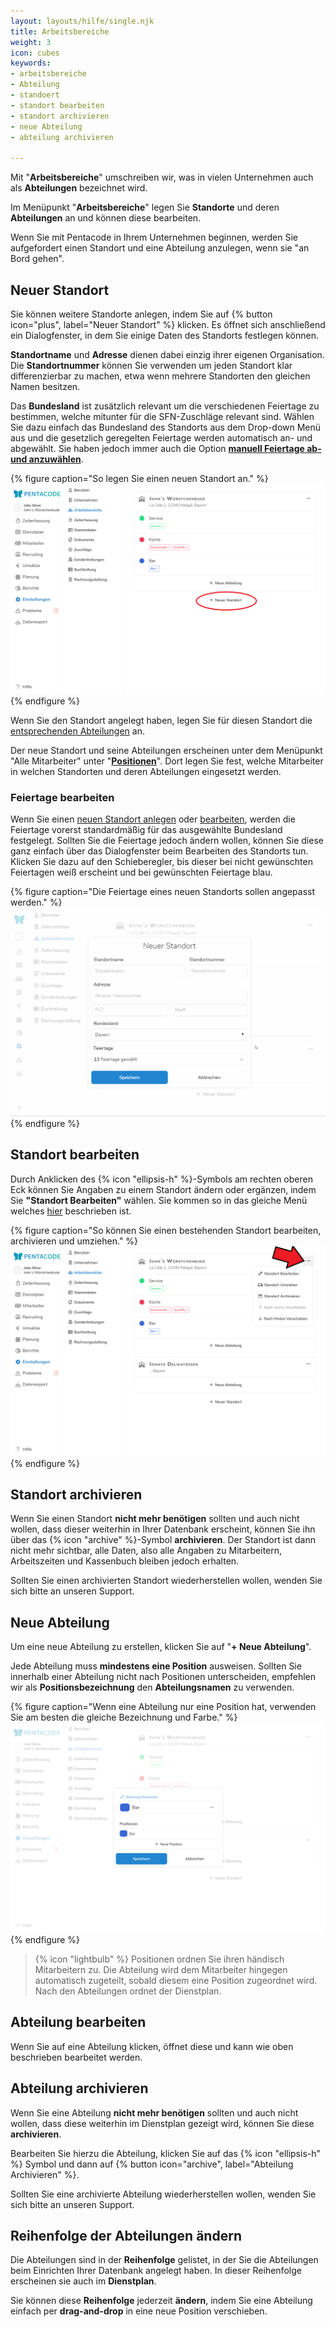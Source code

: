 ```yaml
---
layout: layouts/hilfe/single.njk
title: Arbeitsbereiche
weight: 3
icon: cubes
keywords:
- arbeitsbereiche
- Abteilung
- standoert
- standort bearbeiten
- standort archivieren
- neue Abteilung
- abteilung archivieren

---
```

Mit "**Arbeitsbereiche**" umschreiben wir, was in vielen Unternehmen auch als **Abteilungen** bezeichnet wird.

Im Menüpunkt "**Arbeitsbereiche**" legen Sie **Standorte** und deren **Abteilungen** an und können diese bearbeiten. 

Wenn Sie mit Pentacode in Ihrem Unternehmen beginnen, werden Sie aufgefordert einen Standort und eine Abteilung anzulegen, wenn sie "an Bord gehen".

## Neuer Standort

Sie können weitere Standorte anlegen, indem Sie auf {% button icon="plus", label="Neuer Standort" %} klicken.
Es öffnet sich anschließend ein Dialogfenster, in dem Sie einige Daten des
Standorts festlegen können.

**Standortname** und **Adresse** dienen dabei einzig ihrer eigenen Organisation. Die **Standortnummer** können Sie verwenden um jeden Standort klar differenzierbar zu machen, etwa wenn mehrere Standorten den gleichen Namen besitzen.

Das **Bundesland** ist zusätzlich relevant um die verschiedenen Feiertage zu
bestimmen, welche mitunter für die SFN-Zuschläge relevant sind. Wählen Sie dazu
einfach das Bundesland des Standorts aus dem Drop-down Menü aus und die
gesetzlich geregelten Feiertage werden automatisch an- und abgewählt. Sie haben
jedoch immer auch die Option [**manuell Feiertage ab- und anzuwählen**](#feiertage-bearbeiten).

{% figure caption="So legen Sie einen neuen Standort an." %}
<img src="neuer_standort.webp"/>
{% endfigure %}

Wenn Sie den Standort angelegt haben, legen Sie für diesen Standort die 
[entsprechenden Abteilungen](#neue-abteilung) an.

Der neue Standort und seine Abteilungen erscheinen unter dem Menüpunkt "Alle Mitarbeiter" unter "[**Positionen**](/hilfe/handbuch/mitarbeiter-alle/positionen/)". Dort legen Sie fest, welche Mitarbeiter in welchen Standorten und deren Abteilungen eingesetzt werden.

### Feiertage bearbeiten

Wenn Sie einen [neuen Standort anlegen](#neuer-standort) oder
[bearbeiten](#standort-bearbeiten), werden die Feiertage vorerst standardmäßig
für das ausgewählte Bundesland festgelegt. Sollten Sie die Feiertage jedoch
ändern wollen, können Sie diese ganz einfach über das Dialogfenster beim
Bearbeiten des Standorts tun. Klicken Sie dazu auf den Schieberegler, bis dieser bei nicht
gewünschten Feiertagen weiß erscheint und bei gewünschten Feiertage blau. 

{% figure caption="Die Feiertage eines neuen Standorts sollen angepasst werden." %}
<img src = "standort_feiertage.gif"/>
{% endfigure %}

## Standort bearbeiten

Durch Anklicken des {% icon "ellipsis-h" %}-Symbols am rechten oberen Eck können
Sie Angaben zu einem Standort ändern oder ergänzen, indem Sie **"Standort
Bearbeiten"** wählen. Sie kommen so in das gleiche Menü welches
[hier](#neuer-standort) beschrieben ist.

{% figure caption="So können Sie einen bestehenden Standort bearbeiten, archivieren und umziehen." %}
<img src = "standort_bearbeiten.webp"/>
{% endfigure %}

## Standort archivieren

Wenn Sie einen Standort **nicht mehr benötigen** sollten und auch nicht wollen, dass dieser weiterhin in Ihrer Datenbank erscheint, können Sie ihn über das {% icon "archive" %}-Symbol **archivieren**. Der Standort ist dann nicht mehr sichtbar, alle Daten, also alle Angaben zu Mitarbeitern, Arbeitszeiten und Kassenbuch bleiben jedoch erhalten.

Sollten Sie einen archivierten Standort wiederherstellen wollen, wenden Sie sich bitte an unseren Support.

## Neue Abteilung

Um eine neue Abteilung zu erstellen, klicken Sie auf "**+ Neue Abteilung**".

Jede Abteilung muss **mindestens eine Position** ausweisen. Sollten Sie innerhalb einer Abteilung nicht nach Positionen unterscheiden, empfehlen wir als **Positionsbezeichnung** den **Abteilungsnamen** zu verwenden.

{% figure caption="Wenn eine Abteilung nur eine Position hat, verwenden Sie am besten die gleiche Bezeichnung und Farbe." %}
<img src = "neue_abteilung.webp"/>
{% endfigure %}


> {% icon "lightbulb" %} Positionen ordnen Sie ihren händisch Mitarbeitern zu. Die Abteilung wird dem Mitarbeiter hingegen automatisch zugeteilt, sobald diesem eine Position zugeordnet wird. Nach den Abteilungen ordnet der Dienstplan.

## Abteilung bearbeiten

Wenn Sie auf eine Abteilung klicken, öffnet diese und kann wie oben beschrieben bearbeitet werden.

## Abteilung archivieren

Wenn Sie eine Abteilung **nicht mehr benötigen** sollten und auch nicht wollen, dass diese weiterhin im Dienstplan gezeigt wird, können Sie diese **archivieren**.

Bearbeiten Sie hierzu die Abteilung, klicken Sie auf das {% icon "ellipsis-h" %} Symbol und dann auf {% button icon="archive", label="Abteilung Archivieren" %}.

Sollten Sie eine archivierte Abteilung wiederherstellen wollen, wenden Sie sich bitte an unseren Support.

## Reihenfolge der Abteilungen ändern

Die Abteilungen sind in der **Reihenfolge** gelistet, in der Sie die Abteilungen beim Einrichten Ihrer Datenbank angelegt haben. In dieser Reihenfolge erscheinen sie auch im **Dienstplan**.

Sie können diese **Reihenfolge** jederzeit **ändern**, indem Sie eine Abteilung einfach per **drag-and-drop** in eine neue Position verschieben. 
